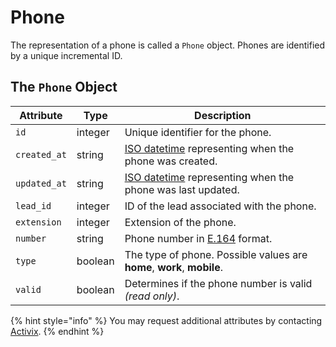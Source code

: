 # Phone

The representation of a phone is called a `Phone` object. Phones are identified by a unique incremental ID.

## The `Phone` Object

| **Attribute** | **Type** | **Description** |
| --- | --- | --- |
| `id` | integer | Unique identifier for the phone. |
| `created_at` | string | [ISO datetime](https://en.wikipedia.org/wiki/ISO_8601) representing when the phone was created. |
| `updated_at` | string | [ISO datetime](https://en.wikipedia.org/wiki/ISO_8601) representing when the phone was last updated. |
| `lead_id` | integer | ID of the lead associated with the phone. |
| `extension` | integer | Extension of the phone. |
| `number` | string | Phone number in [E.164](https://www.twilio.com/docs/glossary/what-e164) format. |
| `type` | boolean | The type of phone. Possible values are **home**, **work**, **mobile**. |
| `valid` | boolean | Determines if the phone number is valid _\(read only\)_. |

{% hint style="info" %}
You may request additional attributes by contacting [Activix](https://activix.ca/en/contact-us).
{% endhint %}

